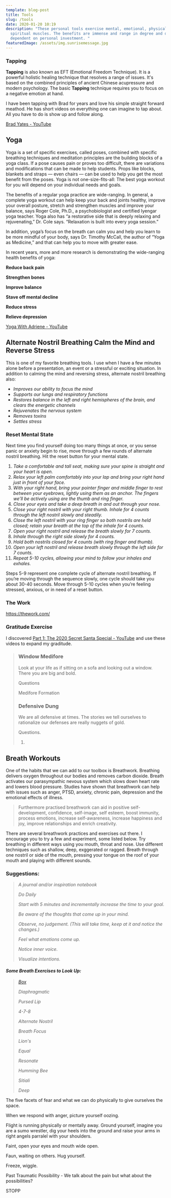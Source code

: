 ```yaml
---
template: blog-post
title: Tools
slug: /tools
date: 2020-01-20 10:19
description: "These personal tools exercise mental, emotional, physical and
  spiritual muscles. The benefits are immense and range in degree and diversity
  dependent on personal investment. "
featuredImage: /assets/img.sunrisemessage.jpg
---
```

### Tapping

**Tapping** is also known as EFT (Emotional Freedom Technique). It is a powerful holistic healing technique that resolves a range of issues. It's based on the combined principles of ancient Chinese acupressure and modern psychology. The basic **Tapping** technique requires you to focus on a negative emotion at hand.

I have been tapping with Brad for years and love his simple straight forward meathod. He has short videos on everything one can imagine to tap about. All you have to do is show up and follow along.

[Brad Yates - YouTube](<Brad Yates - YouTube>)

## Yoga

Yoga is a set of specific exercises, called poses, combined with specific breathing techniques and meditation principles are the building blocks of a yoga class. If a pose causes pain or proves too difficult, there are variations and modifications that can be made to help students. Props like blocks, blankets and straps — even chairs — can be used to help you get the most benefit from the poses. Yoga is not one-size-fits-all: The best yoga workout for you will depend on your individual needs and goals.

The benefits of a regular yoga practice are wide-ranging. In general, a complete yoga workout can help keep your back and joints healthy, improve your overall posture, stretch and strengthen muscles and improve your balance, says Roger Cole, Ph.D., a psychobiologist and certified Iyengar yoga teacher. Yoga also has “a restorative side that is deeply relaxing and rejuvenating,” Dr. Cole says. “Relaxation is built into every yoga session.”

In addition, yoga’s focus on the breath can calm you and help you learn to be more mindful of your body, says Dr. Timothy McCall, the author of “Yoga as Medicine,” and that can help you to move with greater ease.

In recent years, more and more research is demonstrating the wide-ranging health benefits of yoga: 

**Reduce back pain**

**Strengthen bones**

**Improve balance**

**Stave off mental decline**

**Reduce stress**

**Relieve depression**

[Yoga With Adriene - YouTube](<Yoga With Adriene - YouTube>)

## Alternate Nostril Breathing Calm the Mind and Reverse Stress

This is one of my favorite breathing tools. I use when I have a few minutes alone before a presentation, an event or a stressful or exciting situation. In addition to calming the mind and reversing stress, alternate nostril breathing also:

* *Improves our ability to focus the mind*
* *Supports our lungs and respiratory functions*
* *Restores balance in the left and right hemispheres of the brain, and clears the energetic channels*
* *Rejuvenates the nervous system*
* *Removes toxins*
* *Settles stress*

### Reset Mental State

Next time you find yourself doing too many things at once, or you sense panic or anxiety begin to rise, move through a few rounds of alternate nostril breathing. Hit the reset button for your mental state.

1. *Take a comfortable and tall seat, making sure your spine is straight and your heart is open.*
2. *Relax your left palm comfortably into your lap and bring your right hand just in front of your face.*
3. *With your right hand, bring your pointer finger and middle finger to rest between your eyebrows, lightly using them as an anchor. The fingers we’ll be actively using are the thumb and ring finger.*
4. *Close your eyes and take a deep breath in and out through your nose.*
5. *Close your right nostril with your right thumb. Inhale for 4 counts through the left nostril slowly and steadily.*
6. *Close the left nostril with your ring finger so both nostrils are held closed; retain your breath at the top of the inhale for 4 counts.*
7. *Open your right nostril and release the breath slowly for 7 counts.*
8. *Inhale through the right side slowly for 4 counts.*
9. *Hold both nostrils closed for 4 counts (with ring finger and thumb).*
10. *Open your left nostril and release breath slowly through the left side for 7 counts.* 
11. *Repeat 5-10 cycles, allowing your mind to follow your inhales and exhales.*

Steps 5-9 represent one complete cycle of alternate nostril breathing. If you’re moving through the sequence slowly, one cycle should take you about 30-40 seconds. Move through 5-10 cycles when you’re feeling stressed, anxious, or in need of a reset button.

### The Work

<https://thework.com/>

### Gratitude Exercise

I discovered [Part 1: The 2020 Secret Santa Special - YouTube](<Part 1: The 2020 Secret Santa Special - YouTube>) and use these videos to expand my graditude. 

> ### Window Medifore
>
> Look at your life as if sitting on a sofa and looking out a window. There you are big and bold.
>
> Questions
>
> Medifore Formation
>
> ### Defensive Dung
>
> We are all defensive at times. The stories we tell ourselves to rationalize our defenses are really nuggets of gold. 
>
> Questions.
>
> 1.

## Breath Workouts

One of the habits that we can add to our toolbox is Breathwork. Breathing delivers oxygen throughout our bodies and removes carbon dioxide. Breath activates our parasympathic nevous system which slows down heart rate and lowers blood pressure. Studies have shown that breathwork can help with issues such as anger, PTSD, anxiety, chronic pain, depression and the emotional effects of illness.

> Furthermore practised breathwork can aid in positive self-development, confidence, self-image, self esteem, boost immunity, process emotions, increase self-awareness, increase happiness and joy, improve relationships and enrich creativity.

There are several breathwork practices and exercises out there. I encourage you to try a few and experiment, some listed below. Try breathing in different ways using you mouth, throat and nose. Use different techniques such as shallow, deep, exggerated or ragged. Breath through one nostril or side of the mouth, pressing your tongue on the roof of your mouth and playing with different sounds. 

### Suggestions:

> *A journal and/or inspiration notebook*
>
> *Do Daily*
>
> *Start with 5 minutes and incrementally increase the time to your goal.* 
>
> *Be aware of the thoughts that come up in your mind.* 
>
> *Observe, no judgement. (This will take time, keep at it and notice the changes.)*
>
> *Feel what emotions come up.*
>
> *Notice inner voice.*
>
> *Visualize intentions.* 

#### *Some Breath Exercises to Look Up:*

> *[Box](https://www.verywellmind.com/the-benefits-and-steps-of-box-breathing-4159900)*
>
> *Diaphragmatic*
>
> *Pursed Lip*
>
> *4-7-8*
>
> *Alternate Nostril* 
>
> *Breath Focus*
>
> *Lion's* 
>
> *Equal*
>
> *Resonate*
>
> *Humming Bee*
>
> *Sitiali*
>
> *Deep*





The five facets of fear and what we can do physically to give ourselves the space.

When we respond with anger, picture yourself oozing. 

Flight is running physically or mentally away. Ground yourself, imagine you are a sumo wrestler, dig your heels into the ground and raise your arms in right angels parralel with your shoulders.

Faint, open your eyes and mouth wide open. 

Faun, waiting on others. Hug yourself. 

Freeze, wiggle. 

Past Traumatic Possibility - We talk about the pain but what about the possibilities?

STOPP